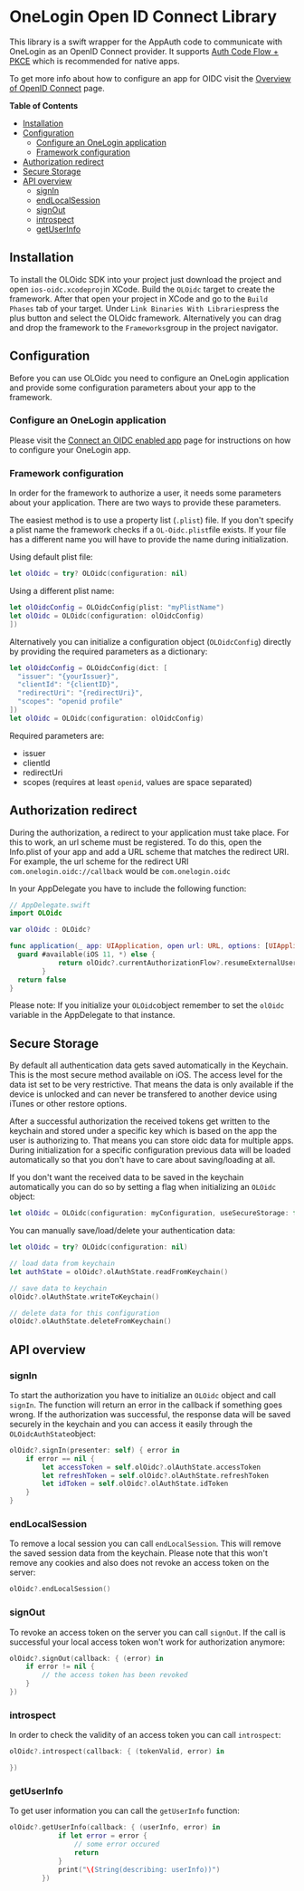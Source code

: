 # OneLogin Open ID Connect Library

This library is a swift wrapper for the AppAuth code to communicate with OneLogin as an OpenID Connect provider. It supports [Auth Code Flow + PKCE](https://developers.onelogin.com/openid-connect/guides/auth-flow-pkce) which is recommended for native apps.

To get more info about how to configure an app for OIDC visit the [Overview of OpenID Connect](https://developers.onelogin.com/openid-connect) page. 


**Table of Contents**

<!-- TOC depthFrom:2 depthTo:3 -->

- [Installation](#installation)
- [Configuration](#configuration)
  - [Configure an OneLogin application](#configure-an-onelogin-application)
  - [Framework configuration](#framework-configuration)
- [Authorization redirect](#authorization-redirect)
- [Secure Storage](#secure-storage)
- [API overview](#api-overview)
  - [signIn](#signIn)
  - [endLocalSession](#endlocalsession)
  - [signOut](#signout)
  - [introspect](#introspect)
  - [getUserInfo](#getuserinfo)

<!-- /TOC -->


## Installation

To install the OLOidc SDK into your project just download the project and open `ios-oidc.xcodeproj`in XCode. Build the `OLOidc` target to create the framework. After that open your project in XCode and go to the `Build Phases` tab of your target. Under `Link Binaries With Libraries`press the plus button and select the OLOidc framework. Alternatively you can drag and drop the framework to the `Frameworks`group in the project navigator.

## Configuration

Before you can use OLOidc you need to configure an OneLogin application and provide some configuration parameters about your app to the framework.

### Configure an OneLogin application

Please visit the [Connect an OIDC enabled app](https://developers.onelogin.com/openid-connect/connect-to-onelogin) page for instructions on how to configure your OneLogin app.

### Framework configuration

In order for the framework to authorize a user, it needs some parameters about your application. There are two ways to provide these parameters.

The easiest method is to use a property list (`.plist`) file. If you don't specify a plist name the framework checks if a `OL-Oidc.plist`file exists. If your file has a different name you will have to provide the name during initialization.

Using default plist file:
```swift
let olOidc = try? OLOidc(configuration: nil)
```

Using a different plist name:
```swift
let olOidcConfig = OLOidcConfig(plist: "myPlistName")
let olOidc = OLOidc(configuration: olOidcConfig)
])
```

Alternatively you can initialize a configuration object (`OLOidcConfig`) directly by providing the required parameters as a dictionary:

```swift
let olOidcConfig = OLOidcConfig(dict: [
  "issuer": "{yourIssuer}",
  "clientId": "{clientID}",
  "redirectUri": "{redirectUri}",
  "scopes": "openid profile"
])
let olOidc = OLOidc(configuration: olOidcConfig)
```

Required parameters are:
 - issuer
 - clientId
 - redirectUri
 - scopes (requires at least `openid`, values are space separated)

## Authorization redirect

During the authorization, a redirect to your application must take place. For this to work, an url scheme must be registered. To do this, open the Info.plist of your app and add a URL scheme that matches the redirect URI.
For example, the url scheme for the redirect URI `com.onelogin.oidc://callback` would be `com.onelogin.oidc`

In your AppDelegate you have to include the following function:

```swift
// AppDelegate.swift
import OLOidc

var olOidc : OLOidc?

func application(_ app: UIApplication, open url: URL, options: [UIApplication.OpenURLOptionsKey : Any]) -> Bool {
  guard #available(iOS 11, *) else {
            return olOidc?.currentAuthorizationFlow?.resumeExternalUserAgentFlow(with: url) ?? false
        }
  return false
}
```

Please note: If you initialize your `OLOidc`object remember to set the `olOidc` variable in the AppDelegate to that instance.

## Secure Storage

By default all authentication data gets saved automatically in the Keychain. This is the most secure method available on iOS. The access level for the data ist set to be very restrictive. That means the data is only available if the device is unlocked and can never be transfered to another device using iTunes or other restore options.

After a successful authorization the received tokens get written to the keychain and stored under a specific key which is based on the app the user is authorizing to. That means you can store oidc data for multiple apps.
During initialization for a specific configuration previous data will be loaded automatically so that you don't have to care about saving/loading at all.

If you don't want the received data to be saved in the keychain automatically you can do so by setting a flag when initializing an `OLOidc` object:

```swift
let olOidc = OLOidc(configuration: myConfiguration, useSecureStorage: false)
```

You can manually save/load/delete your authentication data:

```swift
let olOidc = try? OLOidc(configuration: nil)

// load data from keychain
let authState = olOidc?.olAuthState.readFromKeychain()

// save data to keychain
olOidc?.olAuthState.writeToKeychain()

// delete data for this configuration
olOidc?.olAuthState.deleteFromKeychain()
```

## API overview

### signIn

To start the authorization you have to initialize an `OLOidc` object and call `signIn`. The function will return an error in the callback if something goes wrong. If the authorization was successful, the response data will be saved securely in the keychain and you can access it easily through the `OLOidcAuthState`object:

```swift
olOidc?.signIn(presenter: self) { error in
    if error == nil {      
        let accessToken = self.olOidc?.olAuthState.accessToken
        let refreshToken = self.olOidc?.olAuthState.refreshToken
        let idToken = self.olOidc?.olAuthState.idToken
    }
}
```

### endLocalSession

To remove a local session you can call `endLocalSession`. This will remove the saved session data from the keychain. Please note that this won't remove any cookies and also does not revoke an access token on the server:

```swift
olOidc?.endLocalSession()
```

### signOut

To revoke an access token on the server you can call `signOut`. If the call is successful your local access token won't work for authorization anymore:

```swift
olOidc?.signOut(callback: { (error) in
    if error != nil {
        // the access token has been revoked 
    }
})
```

### introspect

In order to check the validity of an access token you can call `introspect`:

```swift
olOidc?.introspect(callback: { (tokenValid, error) in

})
```

### getUserInfo

To get user information you can call the `getUserInfo` function:

```swift
olOidc?.getUserInfo(callback: { (userInfo, error) in
            if let error = error {
                // some error occured
                return
            }
            print("\(String(describing: userInfo))")
        })
```